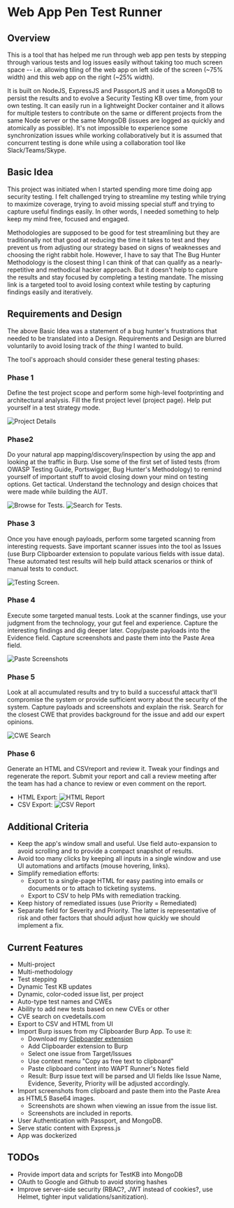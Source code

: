 # Web App Pen Test Runner

## Overview

This is a tool that has helped me run through web app pen tests by stepping through various tests and log issues easily without taking too much screen space -- i.e. allowing tiling of the web app on left side of the screen (~75% width) and this web app on the right (~25% width). 

It is built on NodeJS, ExpressJS and PassportJS and it uses a MongoDB to persist the results and to evolve a Security Testing KB over time, from your own testing. It can easily run in a lightweight Docker container and it allows for multiple testers to contribute on the same or different projects from the same Node server or the same MongoDB (issues are logged as quickly and atomically as possible). It's not impossible to experience some synchronization issues while working collaboratively but it is assumed that concurrent testing is done while using a collaboration tool like Slack/Teams/Skype.

## Basic Idea
This project was initiated when I started spending more time doing app security testing. I felt challenged trying to streamline my testing while trying to maximize coverage, trying to avoid missing special stuff and trying to capture useful findings easily. In other words, I needed something to help keep my mind free, focused and engaged.

Methodologies are supposed to be good for test streamlining but they are traditionally not that good at reducing the time it takes to test and they prevent us from adjusting our strategy based on signs of weaknesses and choosing the right rabbit hole. However, I have to say that The Bug Hunter Methodology is the closest thing I can think of that can qualify as a nearly-repetitive and methodical hacker approach. But it doesn't help to capture the results and stay focused by completing a testing mandate. The missing link is a targeted tool to avoid losing context while testing by capturing findings easily and iteratively.

## Requirements and Design 
The above Basic Idea was a statement of a bug hunter's frustrations that needed to be translated into a Design. Requirements and Design are blurred voluntarily to avoid losing track of _the thing_ I wanted to build. 

The tool's approach should consider these general testing phases:


### Phase 1 

Define the test project scope and perform some high-level footprinting and architectural analysis. Fill the first project level (project page). Help put yourself in a test strategy mode. 

![Project Details](screenshots/p1.png)


### Phase2

Do your natural app mapping/discovery/inspection by using the app and looking at the traffic in Burp. Use some of the first set of listed tests (from OWASP Testing Guide, Portswigger, Bug Hunter's Methodology) to remind yourself of important stuff to avoid closing down your mind on testing options. Get tactical. Understand the technology and design choices that were made while building the AUT. 

![Browse for Tests](screenshots/p2a.png). 
![Search for Tests](screenshots/p2b.png). 


### Phase 3

Once you have enough payloads, perform some targeted scanning from interesting requests. Save important scanner issues into the tool as Issues (use Burp Clipboarder extension to populate various fields with issue data). These automated test results will help build attack scenarios or think of manual tests to conduct.

![Testing Screen](screenshots/p3.png). 



### Phase 4

Execute some targeted manual tests. Look at the scanner findings, use your judgment from the technology, your gut feel and experience. Capture the interesting findings and dig deeper later. Copy/paste payloads into the Evidence field. Capture screenshots and paste them into the Paste Area field.

![Paste Screenshots](screenshots/p4.png)


### Phase 5

Look at all accumulated results and try to build a successful attack that'll compromise the system or provide sufficient worry about the security of the system. Capture payloads and screenshots and explain the risk. Search for the closest CWE that provides background for the issue and add our expert opinions. 

![CWE Search](screenshots/p5.png)


### Phase 6

Generate an HTML and CSVreport and review it. Tweak your findings and regenerate the report. Submit your report and call a review meeting after the team has had a chance to review or even comment on the report.
* HTML Export: ![HTML Report](screenshots/p6a.png)
* CSV Export: ![CSV Report](screenshots/p6b.png)


## Additional Criteria

* Keep the app's window small and useful. Use field auto-expansion to avoid scrolling and to provide a compact snapshot of results.
* Avoid too many clicks by keeping all inputs in a single window and use UI automations and artifacts (mouse hovering, links).
* Simplify remediation efforts:
	* Export to a single-page HTML for easy pasting into emails or documents or to attach to ticketing systems. 
	* Export to CSV to help PMs with remediation tracking.
* Keep history of remediated issues (use Priority = Remediated)
* Separate field for Severity and Priority. The latter is representative of risk and other factors that should adjust how quickly we should implement a fix.

## Current Features
* Multi-project
* Multi-methodology
* Test stepping
* Dynamic Test KB updates
* Dynamic, color-coded issue list, per project
* Auto-type test names and CWEs 
* Ability to add new tests based on new CVEs or other
* CVE search on cvedetails.com
* Export to CSV and HTML from UI
* Import Burp issues from my Clipboarder Burp App. To use it:
    * Download my [Clipboarder extension](https://github.com/jourzero/clipboarder/blob/master/dist/Clipboarder.jar)
    * Add Clipboarder extension to Burp 
    * Select one issue from Target/Issues
    * Use context menu "Copy as free text to clipboard"
    * Paste clipboard content into WAPT Runner's Notes field 
    * Result: Burp issue text will be parsed and UI fields like Issue Name, Evidence, Severity, Priority will be adjusted accordingly.
* Import screenshots from clipboard and paste them into the Paste Area as HTML5 Base64 images. 
    * Screenshots are shown when viewing an issue from the issue list. 
    * Screenshots are included in reports.
* User Authentication with Passport, and MongoDB. 
* Serve static content with Express.js
* App was dockerized

## TODOs
* Provide import data and scripts for TestKB into MongoDB 
* OAuth to Google and Github to avoid storing hashes
* Improve server-side security (RBAC?, JWT instead of cookies?, use Helmet, tighter input validations/sanitization).
